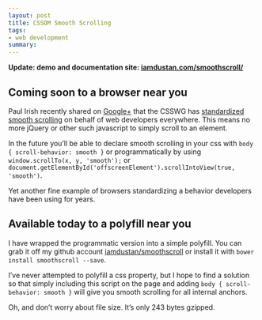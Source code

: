 ```yaml
---
layout: post
title: CSSOM Smooth Scrolling
tags:
- web development
summary: 
---
```


**Update: demo and documentation site: [iamdustan.com/smoothscroll/](http://iamdustan.com/smoothscroll/)**

## Coming soon to a browser near you

Paul Irish recently shared on [Google+](https://plus.google.com/+PaulIrish/posts/XgLrpPS8vm8)
that the CSSWG has [standardized smooth
scrolling](http://dev.w3.org/csswg/cssom-view/#scroll-an-element-into-view) on behalf of web developers everywhere. This means no more jQuery or other such javascript to simply scroll to an element.

In the future you&rsquo;ll be able to declare smooth scrolling in your
css with `body { scroll-behavior: smooth }` or programmatically by using
`window.scrollTo(x, y, 'smooth');` or
`document.getElementById('offscreenElement').scrollIntoView(true, 'smooth')`.

Yet another fine example of browsers standardizing a behavior developers
have been using for years.

## Available today to a polyfill near you

I have wrapped the programmatic version into a simple polyfill. You can
grab it off my github account [iamdustan/smoothscroll](https://github.com/iamdustan/smoothscroll)
or install it with `bower install smoothscroll --save`.

I&rsquo;ve never attempted to polyfill a css property, but I hope to
find a solution so that simply including this script on the page and
adding `body { scroll-behavior: smooth }` will give you smooth scrolling
for all internal anchors.

Oh, and don&rsquo;t worry about file size. It&rsquo;s only 243 bytes
gzipped.



